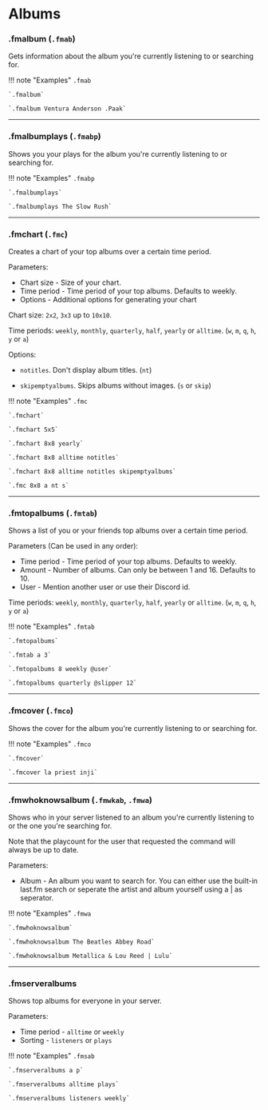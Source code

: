 # Albums

### .fmalbum (`.fmab`)

Gets information about the album you're currently listening to or searching for.

!!! note "Examples"
    `.fmab`

    `.fmalbum`

    `.fmalbum Ventura Anderson .Paak`
    
---

### .fmalbumplays (`.fmabp`)

Shows you your plays for the album you're currently listening to or searching for.

!!! note "Examples"
    `.fmabp`

    `.fmalbumplays`
    
    `.fmalbumplays The Slow Rush`
    
---

### .fmchart (`.fmc`)

Creates a chart of your top albums over a certain time period.

Parameters:

* Chart size - Size of your chart.
* Time period - Time period of your top albums. Defaults to weekly.
* Options - Additional options for generating your chart

Chart size: `2x2`, `3x3` up to `10x10`.

Time periods: `weekly`, `monthly`, `quarterly`, `half`, `yearly` or `alltime`. (`w`, `m`, `q`, `h`, `y` or `a`)

Options: 

- `notitles`. Don't display album titles. (`nt`)

- `skipemptyalbums`. Skips albums without images. (`s` or `skip`)

!!! note "Examples"
    `.fmc`

    `.fmchart`

    `.fmchart 5x5`

    `.fmchart 8x8 yearly`

    `.fmchart 8x8 alltime notitles`

    `.fmchart 8x8 alltime notitles skipemptyalbums`

    `.fmc 8x8 a nt s`

---

### .fmtopalbums (`.fmtab`)

Shows a list of you or your friends top albums over a certain time period.

Parameters (Can be used in any order):

* Time period - Time period of your top albums. Defaults to weekly.
* Amount - Number of albums. Can only be between 1 and 16. Defaults to 10.
* User - Mention another user or use their Discord id.

Time periods: `weekly`, `monthly`, `quarterly`, `half`, `yearly` or `alltime`. (`w`, `m`, `q`, `h`, `y` or `a`)

!!! note "Examples"
    `.fmtab`

    `.fmtopalbums`

    `.fmtab a 3`

    `.fmtopalbums 8 weekly @user`

    `.fmtopalbums quarterly @slipper 12`

---

### .fmcover (`.fmco`)

Shows the cover for the album you're currently listening to or searching for.

!!! note "Examples"
    `.fmco`

    `.fmcover`
    
    `.fmcover la priest inji`

---

### .fmwhoknowsalbum (`.fmwkab`, `.fmwa`)

Shows who in your server listened to an album you're currently listening to or the one you're searching for.

Note that the playcount for the user that requested the command will always be up to date.

Parameters:

* Album - An album you want to search for. You can either use the built-in last.fm search or seperate the artist and album yourself using a | as seperator.

!!! note "Examples"
    `.fmwa`

    `.fmwhoknowsalbum`

    `.fmwhoknowsalbum The Beatles Abbey Road`

    `.fmwhoknowsalbum Metallica & Lou Reed | Lulu`

---

### .fmserveralbums

Shows top albums for everyone in your server.

Parameters:

* Time period - `alltime` or `weekly`
* Sorting - `listeners` or `plays`

!!! note "Examples"
    `.fmsab`

    `.fmserveralbums a p`

    `.fmserveralbums alltime plays`

    `.fmserveralbums listeners weekly`